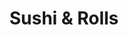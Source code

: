---
layout: place
title: "Sushi & Rolls"
permalink: /michigan/livonia/sushi-rolls.html
stateAbbr: MI
stateName: Michigan
cityName: Livonia
seo:
  name: "Sushi & Rolls"
  type: Restaurant
  links: http://www.mimealtime.com/restaurant/sushiandrolls
description: "Down-to-earth sushi bar offering sashimi, clever rolls & other Japanese eats in a narrow space. Sushi & Rolls serves delicious sushi in Livonia, Michigan. Try fresh Japanese dishes for a great dining experience. Available for takeout, delivery, lunch, and dinner."
place_id: ChIJ78M3ApCtJIgRkvJPIlsfJ90
photos:
  - name: >-
      places/ChIJ78M3ApCtJIgRkvJPIlsfJ90/photos/AeeoHcJ3ujWIvir8FFHaT7KS1dFncqLwIziG4sNAK710Z75iewCJuUahfeW0cTzOf90wCVgSeJ4qRYIQYV3TpQm1C--ic6voz41crnGA4lUZUd6XO0TtYM2UTQ7e0d75S8Sgci8MLvFqL-3XqP1rZmsLzvpRAjgNvuM0f8pCm0aGvIJfbxkjTPdlqiy460kuev6rMmqEMzd0IJ6swcR35hnZ-TQjtBq8ZGeIYyTHVMbRbTf-i2wGnwwly2vZM-gHDA2G239RZ9HE0USHnHqpUyl_IoGsksqs3HL0meS_jh3ubIXbBw5mxooY3rMidLx1w8N0QGwJu1yinwZ0s8fOu1c9c1_v5l_lPf_6JaVf0QPmkMUTLFMj5Gq9LO8Sio0vMPwXRDFAMmfdtHWPYcsySG8Zv0YtrZr60Zo8wleD1XiSizI
    widthPx: 4048
    heightPx: 3036
    authorAttributions:
      - displayName: Larry Scheer
        uri: https://maps.google.com/maps/contrib/112121401937978397541
        photoUri: >-
          https://lh3.googleusercontent.com/a-/ALV-UjXkSLEP7xzwQZJ0AcZT-aRFd1VAmQf6EgOz1MVIwPqXWu0XQXp31A=s100-p-k-no-mo
    flagContentUri: >-
      https://www.google.com/local/imagery/report/?cb_client=maps_api_places.places_api&image_key=!1e10!2sCIHM0ogKEICAgID4_d2rOA&hl=en-US
    googleMapsUri: >-
      https://www.google.com/maps/place//data=!3m4!1e2!3m2!1sCIHM0ogKEICAgID4_d2rOA!2e10!4m2!3m1!1s0x8824ad900237c3ef:0xdd271f5b224ff292
  - name: >-
      places/ChIJ78M3ApCtJIgRkvJPIlsfJ90/photos/AeeoHcJ7po3ip4GBpOYL3xgq2h2Z4qJfgKrlgjSEc1nSQuWrosDrFoVdoCe7zjLxKPI0lwINJpk9Qxaaf_CZ_fZ2QYsgt6NU2QgaX0eVeaJNUO2ssT5JyCG272gK7ODTUAe6EzQTod3rrtWahIouuczpDbLS729FCPl52fNY90dfdPMjJWO5771-Pw31CDElxDcN4V0DQvR6AjNQS7OLsBRAeRyAtWUk3oRhApPQwRBjIbfhYzRDlpVAapKYrUrEbtNWHcV_6FkUcroCwPy-ZXjAebdoqYqY9z3M9KpxvnltKZfnecgn0tBdLBdEhQKSvGC1ETJ1IPtAkzefVouPYMylVCUVZBptYEGlCOevW-bt0VUmTAYyBgo0QnCJk8QKYrva2xj34TLw3rCBdJHMdFVLSCIUu6ShQUvvO_OQX9R4Cjl32A
    widthPx: 3648
    heightPx: 2736
    authorAttributions:
      - displayName: Carlos Ramirez
        uri: https://maps.google.com/maps/contrib/116137951057449519366
        photoUri: >-
          https://lh3.googleusercontent.com/a/ACg8ocKp0zKzsUB0E2nPNC7tJwGbwvb-kq5rtVkfcnWzqtPRj-uG446D=s100-p-k-no-mo
    flagContentUri: >-
      https://www.google.com/local/imagery/report/?cb_client=maps_api_places.places_api&image_key=!1e10!2sCIHM0ogKEICAgIC26YfEOg&hl=en-US
    googleMapsUri: >-
      https://www.google.com/maps/place//data=!3m4!1e2!3m2!1sCIHM0ogKEICAgIC26YfEOg!2e10!4m2!3m1!1s0x8824ad900237c3ef:0xdd271f5b224ff292
  - name: >-
      places/ChIJ78M3ApCtJIgRkvJPIlsfJ90/photos/AeeoHcKEwYmk3eWmVa-s3yXao52PvYRar5Q28DZ6UOKLQbivUq3n1y9fKRC-1D_dV486jp6QUIfOaaEufzM5DJbYaeLp9m9SyuupfB0HaE18NivqCIoUZ67xsC_v7LNqmOS4sHOBQitTym3Hz0LcE_tWIO2zjZuPHbD89EFBA8ZbRngzlrk9h3Q4sFSbRwKORisVkRGI_nD-N1SmcO2cOegp9rWMh8ZZrBkDvcIUKbBXmoV7-CSC_03Qb7ky886r2sSm0EjoKgwsdyH6fxgoL92YCRsk68r5OkhE5NZA-YFG7y6pcocNgChlwAZDI8_BrTmNOZZjN1mHBKE886IUFFBzfbA2kRuGSmvshgr71VQ-2HfRUxQHyLUnPKSfYV-rjFYp1_2m4oR0olHtIbrMJ49I7gLb5frZpeEcwEt9iLE36lGjTU8
    widthPx: 3000
    heightPx: 4000
    authorAttributions:
      - displayName: LD Martinez
        uri: https://maps.google.com/maps/contrib/106546595486109227982
        photoUri: >-
          https://lh3.googleusercontent.com/a-/ALV-UjWsFMupA7rpdC1uSwdkGbIrQt5uYe4fVVxpKXeGoMEB1gQxMpA6lQ=s100-p-k-no-mo
    flagContentUri: >-
      https://www.google.com/local/imagery/report/?cb_client=maps_api_places.places_api&image_key=!1e10!2sCIHM0ogKEICAgICN56XUtAE&hl=en-US
    googleMapsUri: >-
      https://www.google.com/maps/place//data=!3m4!1e2!3m2!1sCIHM0ogKEICAgICN56XUtAE!2e10!4m2!3m1!1s0x8824ad900237c3ef:0xdd271f5b224ff292
  - name: >-
      places/ChIJ78M3ApCtJIgRkvJPIlsfJ90/photos/AeeoHcIfT46ZEcMVK0hde2oyPYhEquGW893uE_bw9JuSgk6Jt8wZxX-wWK4x8M8qW02gD7Lb7gtMKzJzK_iO9GRBh7fhx0LRHjUrgnKw8v-PTHdLWWRdhZZasd7O7XBfKVGkgx3YcaK2vyx4vnD9siSzFu3o8q7mLRx4zWKoEcvLBlQ7oOsblLgDx0nNSqtVSU5vjpM72UhnwjWqAwTtwjWjflHH2wQMeKtC57KMmYtxvCzk_Q6VAwzAw0LTu7CZv1UdSVktAVRI0Pg_5g837XhpMiCIO9_V5UkL8UTySTogng8HlbZXOadOvSDgSzIr_7xdewCUdhUGzfahscsJNKWGQZROfn89v2KzNqv3f7bqD-ZAJwN1JOul0WcdUBApzzDnIpDyiIOl8G-ORlEZ65b1lHEqmCNG9hKf6y2hnw6SA2YF96v0
    widthPx: 3024
    heightPx: 4032
    authorAttributions:
      - displayName: Zhimin Yang
        uri: https://maps.google.com/maps/contrib/102119717820863224833
        photoUri: >-
          https://lh3.googleusercontent.com/a/ACg8ocIOtKQirML6svGtyQ4oVKZikDT1UCYtPGefj1cQ-TStD4A0Uw=s100-p-k-no-mo
    flagContentUri: >-
      https://www.google.com/local/imagery/report/?cb_client=maps_api_places.places_api&image_key=!1e10!2sCIHM0ogKEICAgICX2ODWlwE&hl=en-US
    googleMapsUri: >-
      https://www.google.com/maps/place//data=!3m4!1e2!3m2!1sCIHM0ogKEICAgICX2ODWlwE!2e10!4m2!3m1!1s0x8824ad900237c3ef:0xdd271f5b224ff292
  - name: >-
      places/ChIJ78M3ApCtJIgRkvJPIlsfJ90/photos/AeeoHcLjLu5KdCazO2dT0eLHzPFUSJthG6TFsNCP4oS7GG6E3h2PNU1HN9KnaI9apQM1Whrv6Y_2m2h39lRAmxHg-S0-xb7Ftq70qZ2D6MecFdrkO2ZMb7LGEWrWPSXJfwx4K3dxvvf3BzuzonTswwczlQT5ODh6UjrdF1kq2COL-V-vHe1MXibqotzxXnTN5qeANDtdJqqXhhww0yd9HO_YKaH7kF1uW7t3UZ5-UDuLfwSEKw-EKLI3kQA0DTl-EBJRPt7KAErJ_DcLOVd8hQTX6672laMcEIwccpN4cJjAQTJRnbhCuEW9wELiy4gDRj4aLmVnUNBPD5nw2n8E9s7m11DhoaHOI74zDa6_ZvAnW0OftC3xDxs1zCq58Yby35kSvAR-SXd7jGCeKmKmY-MKIvXLKLU06ay1wmXf7tJQWzbG1Q
    widthPx: 3024
    heightPx: 4032
    authorAttributions:
      - displayName: Sage Recaps
        uri: https://maps.google.com/maps/contrib/104575468813715090828
        photoUri: >-
          https://lh3.googleusercontent.com/a-/ALV-UjWMnDjDR-oR4ODFPKoXzW_L-LNanX709IEFncYkEAtpTCbPZdhX=s100-p-k-no-mo
    flagContentUri: >-
      https://www.google.com/local/imagery/report/?cb_client=maps_api_places.places_api&image_key=!1e10!2sCIHM0ogKEICAgIC1h4_WMw&hl=en-US
    googleMapsUri: >-
      https://www.google.com/maps/place//data=!3m4!1e2!3m2!1sCIHM0ogKEICAgIC1h4_WMw!2e10!4m2!3m1!1s0x8824ad900237c3ef:0xdd271f5b224ff292
  - name: >-
      places/ChIJ78M3ApCtJIgRkvJPIlsfJ90/photos/AeeoHcLXfMD8pOcfkybZigf-piIunqupC9a889KKU96TmqLBIyHcTp74fHLFx63hveGCDAgR9KsADivxPHXgDkuhD0kgd4yEicA8o2zOFri9sTABlULqdV3iSECDlEm44s_SvIhc5tZNTqZUK9q1YckBP90QYaWihzYB9WrsXjCYFfPlhQkv5lrsmPdCmemJnoZUedhLegT7Ggse4G74obME94I3PYYJsa0qcgRQNMZxwE0abNGFhgZGEzhb4PU9cRVkr2rXYJObml0UdwLFFMVv0iMe8R8_d4Un7NhSErtP9mjUy-v0125axkwr1ABK8l3HSGZXO7IhChXGJ0wSJFBxULi1I5T1INj12DLxb94cxghQVONe4SuUS6gQcsl3B6uhmp67ZHn_nUqZIgFZO7CVNf8AgLU69eTAa4eYpjQrXfI
    widthPx: 3024
    heightPx: 4032
    authorAttributions:
      - displayName: Zhimin Yang
        uri: https://maps.google.com/maps/contrib/102119717820863224833
        photoUri: >-
          https://lh3.googleusercontent.com/a/ACg8ocIOtKQirML6svGtyQ4oVKZikDT1UCYtPGefj1cQ-TStD4A0Uw=s100-p-k-no-mo
    flagContentUri: >-
      https://www.google.com/local/imagery/report/?cb_client=maps_api_places.places_api&image_key=!1e10!2sCIHM0ogKEICAgICX2ODWew&hl=en-US
    googleMapsUri: >-
      https://www.google.com/maps/place//data=!3m4!1e2!3m2!1sCIHM0ogKEICAgICX2ODWew!2e10!4m2!3m1!1s0x8824ad900237c3ef:0xdd271f5b224ff292
  - name: >-
      places/ChIJ78M3ApCtJIgRkvJPIlsfJ90/photos/AeeoHcIZqhn_51egbXQF4FntkGlj_wLvzFBrFpEzfKfYifpm_0DdptFbLiIDaNlo0FFSv0H6HiquQ_e14aHLrCegAsmQ_11wO5SbKg-l6BrYGkiBxdJ9iwTPrrWk1prOm8_54lrBQeLnvt99iNVf1gUKVJpi9LpIxJQaMmjBIltuOCxIdM73vKF6YXea0InoSOPkr4FsEp1or0DU4ZpvUIohwrIutui9pVXGX3Iv3WfX7ZtmE_4RF9WvR37Y549F8-A2cEXB8jwCbtKEpZlPzruzuJ5_-9yU4Lmy6CxBG33oGVXtlhdwJM23Q4U5BtKJgjkLjYfCw_3JrHJZ0YDhE60UrzOH_vLxMMZPre6PnZQ7t4Ta3Etvl2R4SaVX3yxbdXZIHp5yScv9bhVA1KJ_QKrJ-RvTld7b0QMq-FqLGWPQ3F8
    widthPx: 4080
    heightPx: 3072
    authorAttributions:
      - displayName: Nina T
        uri: https://maps.google.com/maps/contrib/100304207699364724351
        photoUri: >-
          https://lh3.googleusercontent.com/a-/ALV-UjW1dxiGzf71MDSQ87RK9AzPwLLDpC0gdCLa9CFGZUFGL5Ln2QOB=s100-p-k-no-mo
    flagContentUri: >-
      https://www.google.com/local/imagery/report/?cb_client=maps_api_places.places_api&image_key=!1e10!2sCIHM0ogKEICAgIC586P3YQ&hl=en-US
    googleMapsUri: >-
      https://www.google.com/maps/place//data=!3m4!1e2!3m2!1sCIHM0ogKEICAgIC586P3YQ!2e10!4m2!3m1!1s0x8824ad900237c3ef:0xdd271f5b224ff292
  - name: >-
      places/ChIJ78M3ApCtJIgRkvJPIlsfJ90/photos/AeeoHcI17b25TPI3pbfuzY5Yw84TkcDlzECQ5lCUHfYlMocmgadLo2DfAyd49TN0I30gl9Ay9hkGpb38_4DMpFVl0ACN95u0vzXwiG0JgY6JZIv2rzvIrVp6F53C6em2_aW4KqSGkmn6-xhrRxb2WuPATGrmmEUDwtAewesZpFwWafhD9Bxq7ZazMYrSlZSpGUlcyS0gGXxUFWxUAr8Evz2Mzfg8qCq8qmrhg0o2eN05m0u6WM5BKoM8qjeoTLb8D7lmiz92kczbQ2tcNjNXzq0hqdWEbcvVJDuqiZvDkU6lZ197hxYatSxatRSp3t0Cjt7R0CM8EVHlQuYkKS-oJEgpfOWsdUxhKrGrhOMFZhgA4R68X0AJxSqT7APXPcwNTObbKjBfgosR6SGriiqHGFJlQLcf5V8pZOgZR8SG-7P2IC5O-pBW
    widthPx: 3024
    heightPx: 4032
    authorAttributions:
      - displayName: Rahul S
        uri: https://maps.google.com/maps/contrib/117205171398156774879
        photoUri: >-
          https://lh3.googleusercontent.com/a-/ALV-UjWe_1eS4jWJq2rEBztaPCR1OP-6jmOo-VXPjZquG-4DzH6snpWF=s100-p-k-no-mo
    flagContentUri: >-
      https://www.google.com/local/imagery/report/?cb_client=maps_api_places.places_api&image_key=!1e10!2sCIHM0ogKEICAgICv2Jf18gE&hl=en-US
    googleMapsUri: >-
      https://www.google.com/maps/place//data=!3m4!1e2!3m2!1sCIHM0ogKEICAgICv2Jf18gE!2e10!4m2!3m1!1s0x8824ad900237c3ef:0xdd271f5b224ff292
  - name: >-
      places/ChIJ78M3ApCtJIgRkvJPIlsfJ90/photos/AeeoHcJ5UGDYgjEAxHhLBIUeBCXsmXvo2Snibhx1E4VO6pOML2OMGegX5D6zWUMshv15BiefMURwMm96bd-9bMLr0MNywN88ilxtUX4bKeasoJ7AKcTzYMh064rVHbGB39S7H9c4GkQWtwQuzVWfZ8TdLswVgZeEfw6pZGi9HzZy0undl8poXn-XazbMHBVfPX7T4R3qSaN2lJTzEgDm3-g9gV6HdZ9ngi8_kBbnT1J_rN5-9ACDe1eGTf757mAoQeq9kHRu5JCs8wu4fhNcMLxpiRnxrfeYVNSAdltrAsmUmYEopgO-j3l4clYELBrulqrwS34N29AvoXCWVaZnU0qArubpmlzhuLyxkFwWlH7T3Y9R-iHB-po_QW1YDjQbX2f1MuG9ENTh8lKMhzYPfRrdt_WJp-E2adxielCS610pujw
    widthPx: 4032
    heightPx: 3024
    authorAttributions:
      - displayName: Robert Fraser
        uri: https://maps.google.com/maps/contrib/104243423266605042440
        photoUri: >-
          https://lh3.googleusercontent.com/a/ACg8ocJnT8o3PjNQewbvCtCs0U8zHWn2RPAT7GY92WVlbhWui5a6ZQ=s100-p-k-no-mo
    flagContentUri: >-
      https://www.google.com/local/imagery/report/?cb_client=maps_api_places.places_api&image_key=!1e10!2sCIHM0ogKEICAgICey_DHOQ&hl=en-US
    googleMapsUri: >-
      https://www.google.com/maps/place//data=!3m4!1e2!3m2!1sCIHM0ogKEICAgICey_DHOQ!2e10!4m2!3m1!1s0x8824ad900237c3ef:0xdd271f5b224ff292
  - name: >-
      places/ChIJ78M3ApCtJIgRkvJPIlsfJ90/photos/AeeoHcLjrsYfeCvzn4kzReD2PX_mZ5zmy0ATuUZVt15IjN0Pid8RGlphBuPve-BsAV_Vu3ZRR9hP2iiTBzy149X-EaeD3Pyif1fUunPlLJj7cX_UJHfjuEan5JuZnWiEYql4QHcM3mcMtXic4XcezY7b70jEfstyW7DpalnatVzt_UPudbcWwGqBC6VY7IMuAYv9nybe-0mC4vkd7LcxmOKJEh_UO4cd260SNvc-UgzRGM4GMr7LhBURvKZUEZfENaaGoTzv4U3RAMqf8cHUUwF-jLM5Zh--8sabpkSveXlePja4rv39s9lgoUny2z8kk5ggE36qe9_oHjNqdKq79Y0cOu086A36reeTLae2cnmkLJ8lHOnws5CpdMtbSvvPEJWzLVK5Djl2hVpnwrOHt4Hl87XrDKv5v76TKNdtYMM596M6Zw
    widthPx: 1836
    heightPx: 3264
    authorAttributions:
      - displayName: Mary Hodges
        uri: https://maps.google.com/maps/contrib/101890039557693290999
        photoUri: >-
          https://lh3.googleusercontent.com/a-/ALV-UjXp0dLeTj9nQqmEmhRf_nBH83rR-qS2riBcBZlkmbOJ5_uFjl3fPQ=s100-p-k-no-mo
    flagContentUri: >-
      https://www.google.com/local/imagery/report/?cb_client=maps_api_places.places_api&image_key=!1e10!2sCIHM0ogKEICAgIDE5oqYPA&hl=en-US
    googleMapsUri: >-
      https://www.google.com/maps/place//data=!3m4!1e2!3m2!1sCIHM0ogKEICAgIDE5oqYPA!2e10!4m2!3m1!1s0x8824ad900237c3ef:0xdd271f5b224ff292
address: 17382 Haggerty Rd, Livonia, MI 48152, USA
street: 17382 Haggerty Rd
city: Livonia
state: MI
zip: '48152'
country: USA
neighborhood: null
latitude: '42.414242'
longitude: '-83.431661'
accessibility_options:
  wheelchairAccessibleParking: true
  wheelchairAccessibleEntrance: true
  wheelchairAccessibleRestroom: true
  wheelchairAccessibleSeating: true
business_status: OPERATIONAL
name: Sushi & Rolls
google_maps_links:
  directionsUri: >-
    https://www.google.com/maps/dir//''/data=!4m7!4m6!1m1!4e2!1m2!1m1!1s0x8824ad900237c3ef:0xdd271f5b224ff292!3e0
  placeUri: https://maps.google.com/?cid=15935740282751939218
  writeAReviewUri: >-
    https://www.google.com/maps/place//data=!4m3!3m2!1s0x8824ad900237c3ef:0xdd271f5b224ff292!12e1
  reviewsUri: >-
    https://www.google.com/maps/place//data=!4m4!3m3!1s0x8824ad900237c3ef:0xdd271f5b224ff292!9m1!1b1
  photosUri: >-
    https://www.google.com/maps/place//data=!4m3!3m2!1s0x8824ad900237c3ef:0xdd271f5b224ff292!10e5
primary_type: Japanese Restaurant
opening_hours:
  regular: null
  current: null
secondary_opening_hours:
  regular:
    weekdayDescriptions: null
    type: null
  current:
    weekdayDescriptions: null
    type: null
phone: (734) 779-2141
price_level: PRICE_LEVEL_MODERATE
price_range: $10 &ndash; $20
rating: '4.4'
rating_count: 0
website: http://www.mimealtime.com/restaurant/sushiandrolls
reviews:
  - name: >-
      places/ChIJ78M3ApCtJIgRkvJPIlsfJ90/reviews/ChZDSUhNMG9nS0VJQ0FnTUNJMzl1cmFnEAE
    relativePublishTimeDescription: a week ago
    rating: 5
    text:
      text: >-
        My family and I were out of town, and my daughter decided she wanted to
        try Sushi for the first time.


        We decided on this place because they had a Chicken Teriyaki Sushi roll,
        which we figured might be the easiest for her to start with. But we all
        ordered several different types of Sushi so she could try different
        types.


        All the sushi was AMAZING! It was all freshly prepared and came out
        super quick. The staff was friendly and welcoming, and full of smiles :)


        Thank you guys for making my daughter's first sushi experience so
        awesome! She loved the Tempura California roll and is now a big time
        fan!


        We'll definitely be back when we are in your area again.
      languageCode: en
    originalText:
      text: >-
        My family and I were out of town, and my daughter decided she wanted to
        try Sushi for the first time.


        We decided on this place because they had a Chicken Teriyaki Sushi roll,
        which we figured might be the easiest for her to start with. But we all
        ordered several different types of Sushi so she could try different
        types.


        All the sushi was AMAZING! It was all freshly prepared and came out
        super quick. The staff was friendly and welcoming, and full of smiles :)


        Thank you guys for making my daughter's first sushi experience so
        awesome! She loved the Tempura California roll and is now a big time
        fan!


        We'll definitely be back when we are in your area again.
      languageCode: en
    authorAttribution:
      displayName: Dustin Mansfield
      uri: https://www.google.com/maps/contrib/107500120565508845360/reviews
      photoUri: >-
        https://lh3.googleusercontent.com/a-/ALV-UjWIVNrCK8MymmFaWy_3A2GkQCd5XQf5GNGJKRdSfAeztU8nnTA=s128-c0x00000000-cc-rp-mo
    publishTime: '2025-04-05T21:15:18.338153Z'
    flagContentUri: >-
      https://www.google.com/local/review/rap/report?postId=ChZDSUhNMG9nS0VJQ0FnTUNJMzl1cmFnEAE&d=17924085&t=1
    googleMapsUri: >-
      https://www.google.com/maps/reviews/data=!4m6!14m5!1m4!2m3!1sChZDSUhNMG9nS0VJQ0FnTUNJMzl1cmFnEAE!2m1!1s0x8824ad900237c3ef:0xdd271f5b224ff292
  - name: >-
      places/ChIJ78M3ApCtJIgRkvJPIlsfJ90/reviews/ChZDSUhNMG9nS0VJQ0FnSUN2MkpmMU1nEAE
    relativePublishTimeDescription: 4 months ago
    rating: 5
    text:
      text: >-
        If you’re looking for “sushi” nearby just try them out. Good value and
        decent food; good service with limited seating but a lot better than the
        chain Chinese place across the street.
      languageCode: en
    originalText:
      text: >-
        If you’re looking for “sushi” nearby just try them out. Good value and
        decent food; good service with limited seating but a lot better than the
        chain Chinese place across the street.
      languageCode: en
    authorAttribution:
      displayName: Rahul S
      uri: https://www.google.com/maps/contrib/117205171398156774879/reviews
      photoUri: >-
        https://lh3.googleusercontent.com/a-/ALV-UjWe_1eS4jWJq2rEBztaPCR1OP-6jmOo-VXPjZquG-4DzH6snpWF=s128-c0x00000000-cc-rp-mo-ba5
    publishTime: '2024-12-07T21:33:45.709031Z'
    flagContentUri: >-
      https://www.google.com/local/review/rap/report?postId=ChZDSUhNMG9nS0VJQ0FnSUN2MkpmMU1nEAE&d=17924085&t=1
    googleMapsUri: >-
      https://www.google.com/maps/reviews/data=!4m6!14m5!1m4!2m3!1sChZDSUhNMG9nS0VJQ0FnSUN2MkpmMU1nEAE!2m1!1s0x8824ad900237c3ef:0xdd271f5b224ff292
  - name: >-
      places/ChIJ78M3ApCtJIgRkvJPIlsfJ90/reviews/ChdDSUhNMG9nS0VJQ0FnTUN3bEtiNzl3RRAB
    relativePublishTimeDescription: 3 weeks ago
    rating: 1
    text:
      text: >-
        Nope. Got spring roll special $6, it was only 2 small rolls cut into
        halves. How cheap and chintzy. They were ok. Sumo roll and veggie roll
        was basic and lackluster. Got the glass noodle with vegetables special
        and it was all onions and gloppy noodles uhg. $6.99. Took one bite and
        sent it back and they argued with me to take it off the bill. Basically
        told me too bad I ordered it. I told them it was unacceptable and they
        didn’t offer me anything to replace it. Finally they conceded and told
        me next time they won’t do that. Your right. Won’t be back.
      languageCode: en
    originalText:
      text: >-
        Nope. Got spring roll special $6, it was only 2 small rolls cut into
        halves. How cheap and chintzy. They were ok. Sumo roll and veggie roll
        was basic and lackluster. Got the glass noodle with vegetables special
        and it was all onions and gloppy noodles uhg. $6.99. Took one bite and
        sent it back and they argued with me to take it off the bill. Basically
        told me too bad I ordered it. I told them it was unacceptable and they
        didn’t offer me anything to replace it. Finally they conceded and told
        me next time they won’t do that. Your right. Won’t be back.
      languageCode: en
    authorAttribution:
      displayName: Lin H
      uri: https://www.google.com/maps/contrib/105785713215697478495/reviews
      photoUri: >-
        https://lh3.googleusercontent.com/a-/ALV-UjWhynaW0mUxPlNMbNPHvOAQEZ_Sa9llGuAaST65YOaClv6veG6b=s128-c0x00000000-cc-rp-mo-ba4
    publishTime: '2025-03-16T23:39:36.644679Z'
    flagContentUri: >-
      https://www.google.com/local/review/rap/report?postId=ChdDSUhNMG9nS0VJQ0FnTUN3bEtiNzl3RRAB&d=17924085&t=1
    googleMapsUri: >-
      https://www.google.com/maps/reviews/data=!4m6!14m5!1m4!2m3!1sChdDSUhNMG9nS0VJQ0FnTUN3bEtiNzl3RRAB!2m1!1s0x8824ad900237c3ef:0xdd271f5b224ff292
  - name: >-
      places/ChIJ78M3ApCtJIgRkvJPIlsfJ90/reviews/ChdDSUhNMG9nS0VJQ0FnSUMxaDRfV2t3RRAB
    relativePublishTimeDescription: a year ago
    rating: 4
    text:
      text: >-
        I recently ordered dinner from Sushi and Rolls in Livonia, and it was
        quite an experience! First up was the Tempura California Roll. It scored
        an 8/10 for me, perfectly crispy and flavorful. Then came the Cancun
        Roll, topped with mangoes that added a delightful balance of sweetness -
        a solid 9/10. The Dynamite Roll was another highlight; deep-fried to
        perfection, it was an absolute delight and also earned a 9/10.


        My husband tried the Bibim-Bob with Beef and loved it, giving it a 9/10.
        We also tried the Wednesday Special, which included the Las Vegas &
        American Dream rolls. Unfortunately, these were a bit of a letdown due
        to the excessive cream cheese, which overpowered the other flavors,
        leading to a score of 4/10. However, I believe that with less cream
        cheese, they could potentially reach a 7.


        The Miso Soup was good, earning an 8/10 - a comforting and tasty choice.
        The Octopus Nigiri was also enjoyable, deserving an 8/10. However, the
        Glass Noodles didn't quite hit the mark for me, scoring only a 3/10 as I
        didn't quite like them.


        Overall, I loved most of the dishes here at Sushi and Rolls. The quality
        and flavors were impressive, and I'm definitely planning to order again
        to try more of their offerings.
      languageCode: en
    originalText:
      text: >-
        I recently ordered dinner from Sushi and Rolls in Livonia, and it was
        quite an experience! First up was the Tempura California Roll. It scored
        an 8/10 for me, perfectly crispy and flavorful. Then came the Cancun
        Roll, topped with mangoes that added a delightful balance of sweetness -
        a solid 9/10. The Dynamite Roll was another highlight; deep-fried to
        perfection, it was an absolute delight and also earned a 9/10.


        My husband tried the Bibim-Bob with Beef and loved it, giving it a 9/10.
        We also tried the Wednesday Special, which included the Las Vegas &
        American Dream rolls. Unfortunately, these were a bit of a letdown due
        to the excessive cream cheese, which overpowered the other flavors,
        leading to a score of 4/10. However, I believe that with less cream
        cheese, they could potentially reach a 7.


        The Miso Soup was good, earning an 8/10 - a comforting and tasty choice.
        The Octopus Nigiri was also enjoyable, deserving an 8/10. However, the
        Glass Noodles didn't quite hit the mark for me, scoring only a 3/10 as I
        didn't quite like them.


        Overall, I loved most of the dishes here at Sushi and Rolls. The quality
        and flavors were impressive, and I'm definitely planning to order again
        to try more of their offerings.
      languageCode: en
    authorAttribution:
      displayName: Sage Recaps
      uri: https://www.google.com/maps/contrib/104575468813715090828/reviews
      photoUri: >-
        https://lh3.googleusercontent.com/a-/ALV-UjWMnDjDR-oR4ODFPKoXzW_L-LNanX709IEFncYkEAtpTCbPZdhX=s128-c0x00000000-cc-rp-mo-ba5
    publishTime: '2024-01-04T03:47:01.064596Z'
    flagContentUri: >-
      https://www.google.com/local/review/rap/report?postId=ChdDSUhNMG9nS0VJQ0FnSUMxaDRfV2t3RRAB&d=17924085&t=1
    googleMapsUri: >-
      https://www.google.com/maps/reviews/data=!4m6!14m5!1m4!2m3!1sChdDSUhNMG9nS0VJQ0FnSUMxaDRfV2t3RRAB!2m1!1s0x8824ad900237c3ef:0xdd271f5b224ff292
  - name: >-
      places/ChIJ78M3ApCtJIgRkvJPIlsfJ90/reviews/ChdDSUhNMG9nS0VJQ0FnTUNnOE9hb25nRRAB
    relativePublishTimeDescription: a month ago
    rating: 5
    text:
      text: >-
        We always have a good meal at this small eatery.  This is my daughter’s
        favorite place to eat.  They always make her plate cute and decorative
        and it makes her feel so special.  The food is very tasty I love the
        specials they have on the chalkboard.  Service is fast and friendly. 
        For lunch I love the Bento box and for dinner the ramen noodles (I have
        chicken added) or Firecracker/Lion king or heart attack roll is great.
      languageCode: en
    originalText:
      text: >-
        We always have a good meal at this small eatery.  This is my daughter’s
        favorite place to eat.  They always make her plate cute and decorative
        and it makes her feel so special.  The food is very tasty I love the
        specials they have on the chalkboard.  Service is fast and friendly. 
        For lunch I love the Bento box and for dinner the ramen noodles (I have
        chicken added) or Firecracker/Lion king or heart attack roll is great.
      languageCode: en
    authorAttribution:
      displayName: C Hargrove
      uri: https://www.google.com/maps/contrib/107988023036683408703/reviews
      photoUri: >-
        https://lh3.googleusercontent.com/a/ACg8ocLsFuMR3_IqDG0Gy3FPlw9qwZ6gzKzxZAQZ4XJz_bs_fz5fZA=s128-c0x00000000-cc-rp-mo-ba3
    publishTime: '2025-02-13T14:50:41.355738Z'
    flagContentUri: >-
      https://www.google.com/local/review/rap/report?postId=ChdDSUhNMG9nS0VJQ0FnTUNnOE9hb25nRRAB&d=17924085&t=1
    googleMapsUri: >-
      https://www.google.com/maps/reviews/data=!4m6!14m5!1m4!2m3!1sChdDSUhNMG9nS0VJQ0FnTUNnOE9hb25nRRAB!2m1!1s0x8824ad900237c3ef:0xdd271f5b224ff292
parking_options:
  freeParkingLot: true
  freeStreetParking: true
  paidStreetParking: false
  valetParking: false
payment_options:
  acceptsCreditCards: true
  acceptsDebitCards: true
  acceptsCashOnly: false
allow_dogs: null
curbside_pickup: true
delivery: true
dine_in: true
good_for_children: true
good_for_groups: true
good_for_sports: false
live_music: false
menu_for_children: false
outdoor_seating: null
reservable: null
restroom: true
serves_beer: false
serves_breakfast: false
serves_brunch: false
serves_cocktails: false
serves_coffee: false
serves_dinner: true
serves_dessert: true
serves_lunch: true
serves_vegetarian_food: true
serves_wine: false
takeout: true
update_category: essentials
summary: >-
  Down-to-earth sushi bar offering sashimi, clever rolls & other Japanese eats
  in a narrow space.

---